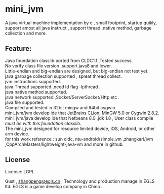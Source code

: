 # mini_jvm

  A java virtual machine implementation by c , small footprint, startup quikly, support amost all java instruct , support thread ,native method, garbage collection and more.
  
## Feature:  

  Java foundation classlib ported from CLDC1.1 ,Tested success.  
  No verify class file version ,support java8 and lower.  
  Little-endian and big-endian are designed, but big-endian not test yet.   
  java garbage collection supported , spreat thread collect.  
  jvm instructions supported.  
  java Thread supported ,need ld flag -lpthread .  
  java native method supported.  
  java network supported ,Socket/ServerSocket/Http etc .  
  java file supported.  
  Compiled and tested in 32bit mingw and 64bit cygwin.   
  mini_jvm/jvm develop ide that JetBrains CLion, MinGW 5.0 or Cygwin 2.8.2.  
  mini_jvm/java develop ide that Netbeans 8.0 ,jdk 1.8 , User class compile *must be with this foundation classlib*.  
  The mini_jvm designed for resource limited device, iOS, Android, or other arm device.  
  for this work reference : sun cldc, ntu-android/simple_vm ,zhangkari/jvm ,CppArchMasters/lightweight-java-vm and more in github.   

## License
License:	LGPL


Gust , zhangpeng@egls.cn , Technology and production manage in EGLS ltd. EGLS is a game develop company in China .